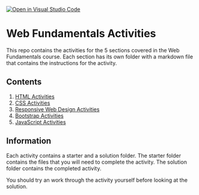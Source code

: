 [![Open in Visual Studio Code](https://classroom.github.com/assets/open-in-vscode-718a45dd9cf7e7f842a935f5ebbe5719a5e09af4491e668f4dbf3b35d5cca122.svg)](https://classroom.github.com/online_ide?assignment_repo_id=14339000&assignment_repo_type=AssignmentRepo)
# Web Fundamentals Activities

This repo contains the activities for the 5 sections covered in the Web Fundamentals course. Each section has its own folder with a markdown file that contains the instructions for the activity.

## Contents

1. [HTML Activities](./html-activities/HTMLQuickLabs.md)
2. [CSS Activities](./css-activities/CSSQuickLabs.md)
3. [Responsive Web Design Activities](./rwd-activities/rwd-activities.md)
4. [Bootstrap Activities](./bootstrap-activities/bootstrap-activities.md)
5. [JavaScript Activities](./javascript-activities/README.md)

## Information

Each activity contains a starter and a solution folder. The starter folder contains the files that you will need to complete the activity. The solution folder contains the completed activity.

You should try an work through the activity yourself before looking at the solution.
